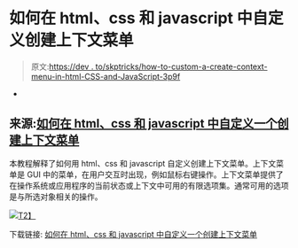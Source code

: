 # 如何在 html、css 和 javascript 中自定义创建上下文菜单

> 原文:[https://dev . to/skptricks/how-to-custom-a-create-context-menu-in-html-CSS-and-JavaScript-3p9f](https://dev.to/skptricks/how-to-custom-a-create-context-menu-in-html-css-and-javascript-3p9f)

-

## [](#source-how-to-custom-a-create-context-menu-in-html-css-and-javascript)来源:[如何在 html、css 和 javascript 中自定义一个创建上下文菜单](https://www.skptricks.com/2019/02/how-to-custom-create-context-menu-in-html-css-javascript.html)

本教程解释了如何用 html、css 和 javascript 自定义创建上下文菜单。上下文菜单是 GUI 中的菜单，在用户交互时出现，例如鼠标右键操作。上下文菜单提供了在操作系统或应用程序的当前状态或上下文中可用的有限选项集。通常可用的选项是与所选对象相关的操作。

[![](../Images/71f2412f9212f3ee18f04ae00616911e.png)T2】](https://res.cloudinary.com/practicaldev/image/fetch/s--I3Z2mqd1--/c_limit%2Cf_auto%2Cfl_progressive%2Cq_auto%2Cw_880/https://3.bp.blogspot.com/-OAnIQ5bMMls/XGqLWEOpoLI/AAAAAAAACc4/grgagH3DRV8o6BslC2RnfQ1rZVmisK2hQCLcBGAs/s640/context.png)

下载链接:
[如何在 html、css 和 javascript 中自定义一个创建上下文菜单](https://www.skptricks.com/2019/02/how-to-custom-create-context-menu-in-html-css-javascript.html)
